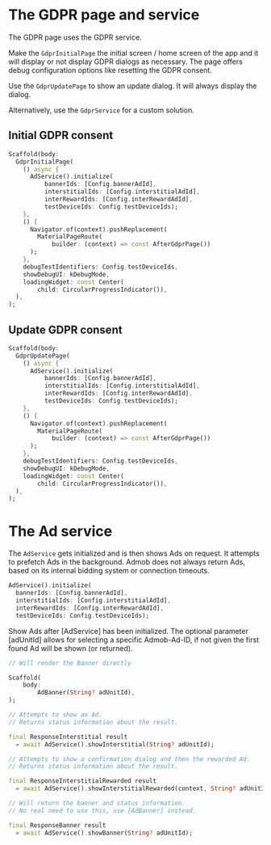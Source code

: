 # The GDPR page and service

The GDPR page uses the GDPR service. 

Make the `GdprInitialPage` the initial screen / home screen of the app and it will display or not display GDPR dialogs as necessary. The page offers debug configuration options like resetting the GDPR consent.

Use the `GdprUpdatePage` to show an update dialog. It will always display the dialog.

Alternatively, use the `GdprService` for a custom solution.

## Initial GDPR consent

```dart
Scaffold(body:
  GdprInitialPage(
    () async {
      AdService().initialize(
          bannerIds: [Config.bannerAdId],
          interstitialIds: [Config.interstitialAdId],
          interRewardIds: [Config.interRewardAdId],
          testDeviceIds: Config.testDeviceIds);
    },
    () {
      Navigator.of(context).pushReplacement(
        MaterialPageRoute(
            builder: (context) => const AfterGdprPage())
      );
    },
    debugTestIdentifiers: Config.testDeviceIds,
    showDebugUI: kDebugMode,
    loadingWidget: const Center(
        child: CircularProgressIndicator()),
  ),
);
```

## Update GDPR consent

```dart
Scaffold(body:
  GdprUpdatePage(
    () async {
      AdService().initialize(
          bannerIds: [Config.bannerAdId],
          interstitialIds: [Config.interstitialAdId],
          interRewardIds: [Config.interRewardAdId],
          testDeviceIds: Config.testDeviceIds);
    },
    () {
      Navigator.of(context).pushReplacement(
        MaterialPageRoute(
            builder: (context) => const AfterGdprPage())
      );
    },
    debugTestIdentifiers: Config.testDeviceIds,
    showDebugUI: kDebugMode,
    loadingWidget: const Center(
        child: CircularProgressIndicator()),
  ),
);
```

# The Ad service

The `AdService` gets initialized and is then shows Ads on request. It attempts to prefetch Ads in the background. Admob does not always return Ads, based on its internal bidding system or connection timeouts.

```dart
AdService().initialize(
  bannerIds: [Config.bannerAdId],
  interstitialIds: [Config.interstitialAdId],
  interRewardIds: [Config.interRewardAdId],
  testDeviceIds: Config.testDeviceIds);
```

Show Ads after [AdService] has been initialized. The optional parameter [adUnitId] 
allows for selecting a specific Admob-Ad-ID, if not given the first found Ad will 
be shown (or returned).  

```dart
// Will render the Banner directly

Scaffold(
    body:
        AdBanner(String? adUnitId),
);
```

```dart
// Attempts to show an Ad.
// Returns status information about the result.

final ResponseInterstitial result 
  = await AdService().showInterstitial(String? adUnitId);

// Attempts to show a confirmation dialog and then the rewarded Ad.
// Returns status information about the result.

final ResponseInterstitialRewarded result 
  = await AdService().showInterstitialRewarded(context, String? adUnitId);

// Will return the banner and status information.
// No real need to use this, use [AdBanner] instead.

final ResponseBanner result 
  = await AdService().showBanner(String? adUnitId);
```